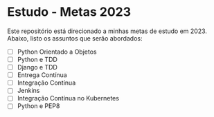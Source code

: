 # Estudo - Metas 2023

Este repositório está direcionado a minhas metas de estudo em 2023. Abaixo, listo os assuntos que serão abordados:

- [ ] Python Orientado a Objetos
- [ ] Python e TDD
- [ ] Django e TDD
- [ ] Entrega Contínua
- [ ] Integração Contínua
- [ ] Jenkins
- [ ] Integração Contínua no Kubernetes
- [ ] Python e PEP8
